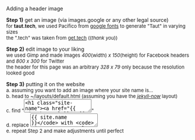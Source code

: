 Adding a header image

**Step 1)** get an image (via images.google or any other legal source)<br>
<font size="2">for **taut.tech**, we used Pacifico from [google fonts](https://fonts.google.com/?sort=alpha) to generate "Taut" in varying sizes<br>
the ".tech" was taken from [get.tech](get.tech) ((*thank you*))</font>

**Step 2)** edit image to your liking<br>
<font size="2">we used Gimp and made images *400*(width) *x 150*(height) for Facebook headers and *800 x 300* for Twitter<br>
the header for this page was an arbitrary *328 x 79* only because the resolution looked good</font>

**Step 3)** putting it on the website<br>
<font size="2">a. assuming you want to add an image where your site name is...<br>
b. head to ~/layouts/default.html (assuming you have the *[jekyll-now](https://github.com/barryclark/jekyll-now)* layout)<br>
c. find "<textarea><h1 class="site-name"><a href="{{ site.baseurl }}/">{{ site.name }}</a></h1></textarea>"<br>
d. replace <textarea>{{ site.name }}</code> with <code><img src="your-url-here"></textarea><br>
e. repeat Step 2 and make adjustments until perfect</font>
